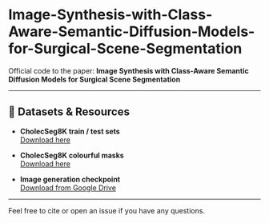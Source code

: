 # Image-Synthesis-with-Class-Aware-Semantic-Diffusion-Models-for-Surgical-Scene-Segmentation

Official code to the paper: **Image Synthesis with Class-Aware Semantic Diffusion Models for Surgical Scene Segmentation**

---

## 📁 Datasets & Resources

- **CholecSeg8K train / test sets**  
  [Download here](https://drive.google.com/file/d/1U-RcSu_pui6sOk15ldu7pLPJenIyWP_E/view?usp=sharing)

- **CholecSeg8K colourful masks**  
  [Download here](https://drive.google.com/file/d/1pkzxc5g0mVtw4jLuRrdx1YnlFQfU2891/view?usp=sharing)

- **Image generation checkpoint**  
  [Download from Google Drive](https://drive.google.com/drive/folders/1Mh3PqbO6Rv9twxbnve1Snv_YtH35z8rF?usp=sharing)

---

Feel free to cite or open an issue if you have any questions.
